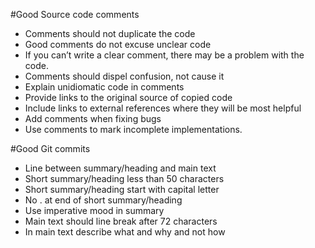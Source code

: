 #Good Source code comments
+ Comments should not duplicate the code
+ Good comments do not excuse unclear code
+ If you can’t write a clear comment, there may be a
  problem with the code.
+ Comments should dispel confusion, not cause it
+ Explain unidiomatic code in comments
+ Provide links to the original source of copied code
+ Include links to external references where they will
   be most helpful
+ Add comments when fixing bugs
+ Use comments to mark incomplete implementations.

#Good Git commits
+ Line between summary/heading and main text
+ Short summary/heading less than 50 characters
+ Short summary/heading start with capital letter
+ No . at end of short summary/heading
+ Use imperative mood in summary
+ Main text should line break after 72 characters
+ In main text describe what and why and not how